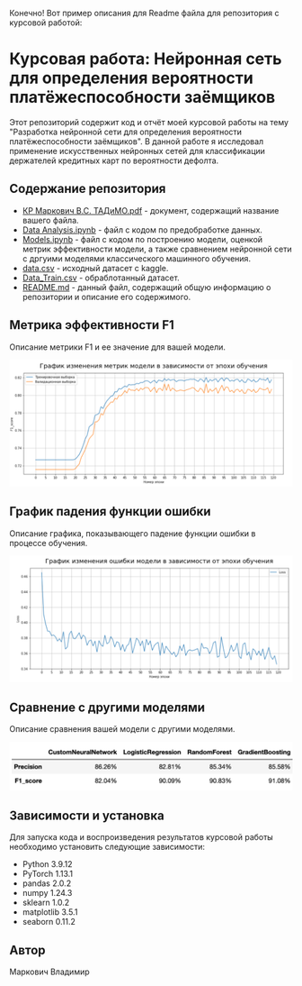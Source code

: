 Конечно! Вот пример описания для Readme файла для репозитория с курсовой работой:

# Курсовая работа: Нейронная сеть для определения вероятности платёжеспособности заёмщиков

Этот репозиторий содержит код и отчёт моей курсовой работы на тему "Разработка нейронной сети для определения вероятности платёжеспособности заёмщиков". В данной работе я исследовал применение искусственных нейронных сетей для классификации держателей кредитных карт по вероятности дефолта.

## Содержание репозитория

- [КР Маркович В.С. ТАДиМО.pdf](КР%20Маркович%20В.С.%20ТАДиМО.pdf) - документ, содержащий название вашего файла.
- [Data Analysis.ipynb](Data%20Analysis.ipynb) - файл с кодом по предобработке данных.
- [Models.ipynb](Models.ipynb) - файл с кодом по построению модели, оценкой метрик эффективности модели, а также сравнением нейронной сети с дргуими моделями классического машинного обучения.
- [data.csv](data.csv) - исходный датасет с kaggle.
- [Data_Train.csv](Data_Train.csv) - обраблотанный датасет.
- [README.md](README.md) - данный файл, содержащий общую информацию о репозитории и описание его содержимого.

## Метрика эффективности F1

Описание метрики F1 и ее значение для вашей модели.

![Метрика эффективности F1](images/F1_score.png)

## График падения функции ошибки

Описание графика, показывающего падение функции ошибки в процессе обучения.

![График падения функции ошибки](images/Loss.png)

## Сравнение с другими моделями

Описание сравнения вашей модели с другими моделями.

![Сравнение с другими моделями](images/Comparison.png)



## Зависимости и установка

Для запуска кода и воспроизведения результатов курсовой работы необходимо установить следующие зависимости:

- Python 3.9.12
- PyTorch 1.13.1
- pandas 2.0.2
- numpy 1.24.3
- sklearn 1.0.2
- matplotlib 3.5.1
- seaborn 0.11.2

## Автор

Маркович Владимир
